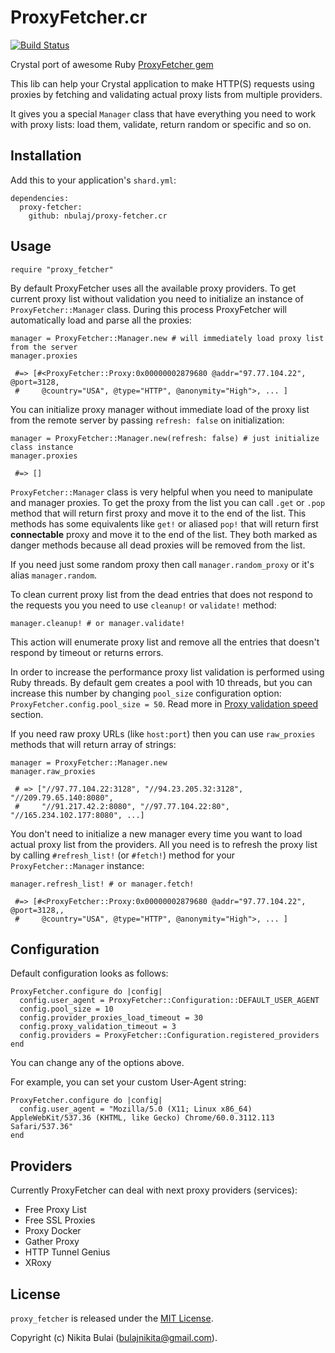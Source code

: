 # ProxyFetcher.cr

[![Build Status](https://travis-ci.org/nbulaj/proxy-fetcher.cr.svg?branch=master)](https://travis-ci.org/nbulaj/proxy-fetcher.cr)

Crystal port of awesome Ruby [ProxyFetcher gem](https://github.com/nbulaj/proxy_fetcher)

This lib can help your Crystal application to make HTTP(S) requests using proxies by fetching
and validating actual proxy lists from multiple providers.

It gives you a special `Manager` class that have everything you need to work with proxy lists: load them, validate, 
return random or specific and so on.

## Installation

Add this to your application's `shard.yml`:

```
dependencies:
  proxy-fetcher:
    github: nbulaj/proxy-fetcher.cr
```

## Usage

```crystal
require "proxy_fetcher"
```

By default ProxyFetcher uses all the available proxy providers. To get current proxy list without validation you
need to initialize an instance of `ProxyFetcher::Manager` class. During this process ProxyFetcher will automatically load
and parse all the proxies:

```crystal
manager = ProxyFetcher::Manager.new # will immediately load proxy list from the server
manager.proxies

 #=> [#<ProxyFetcher::Proxy:0x00000002879680 @addr="97.77.104.22", @port=3128,
 #     @country="USA", @type="HTTP", @anonymity="High">, ... ]
```

You can initialize proxy manager without immediate load of the proxy list from the remote server by passing
`refresh: false` on initialization:

```crystal
manager = ProxyFetcher::Manager.new(refresh: false) # just initialize class instance
manager.proxies

 #=> []
```

`ProxyFetcher::Manager` class is very helpful when you need to manipulate and manager proxies. To get the proxy
from the list you can call `.get` or `.pop` method that will return first proxy and move it to the end of the list.
This methods has some equivalents like `get!` or aliased `pop!` that will return first **connectable** proxy and
move it to the end of the list. They both marked as danger methods because all dead proxies will be removed from the list.

If you need just some random proxy then call `manager.random_proxy` or it's alias `manager.random`.

To clean current proxy list from the dead entries that does not respond to the requests you you need to use `cleanup!`
or `validate!` method:

```crystal
manager.cleanup! # or manager.validate!
```

This action will enumerate proxy list and remove all the entries that doesn't respond by timeout or returns errors.

In order to increase the performance proxy list validation is performed using Ruby threads. By default gem creates a
pool with 10 threads, but you can increase this number by changing `pool_size` configuration option: `ProxyFetcher.config.pool_size = 50`.
Read more in [Proxy validation speed](#proxy-validation-speed) section.

If you need raw proxy URLs (like `host:port`) then you can use `raw_proxies` methods that will return array of strings:

```crystal
manager = ProxyFetcher::Manager.new
manager.raw_proxies

 # => ["//97.77.104.22:3128", "//94.23.205.32:3128", "//209.79.65.140:8080",
 #     "//91.217.42.2:8080", "//97.77.104.22:80", "//165.234.102.177:8080", ...]
```

You don't need to initialize a new manager every time you want to load actual proxy list from the providers. All you
need is to refresh the proxy list by calling `#refresh_list!` (or `#fetch!`) method for your `ProxyFetcher::Manager` instance:

```crystal
manager.refresh_list! # or manager.fetch!

 #=> [#<ProxyFetcher::Proxy:0x00000002879680 @addr="97.77.104.22", @port=3128,,
 #     @country="USA", @type="HTTP", @anonymity="High">, ... ]
```

## Configuration

Default configuration looks as follows:

```crystal
ProxyFetcher.configure do |config|
  config.user_agent = ProxyFetcher::Configuration::DEFAULT_USER_AGENT
  config.pool_size = 10
  config.provider_proxies_load_timeout = 30
  config.proxy_validation_timeout = 3
  config.providers = ProxyFetcher::Configuration.registered_providers
end
```

You can change any of the options above.

For example, you can set your custom User-Agent string:

```crystal
ProxyFetcher.configure do |config|
  config.user_agent = "Mozilla/5.0 (X11; Linux x86_64) AppleWebKit/537.36 (KHTML, like Gecko) Chrome/60.0.3112.113 Safari/537.36"
end
```

## Providers

Currently ProxyFetcher can deal with next proxy providers (services):

* Free Proxy List
* Free SSL Proxies
* Proxy Docker
* Gather Proxy
* HTTP Tunnel Genius
* XRoxy

## License

`proxy_fetcher` is released under the [MIT License](http://www.opensource.org/licenses/MIT).

Copyright (c) Nikita Bulai (bulajnikita@gmail.com).

